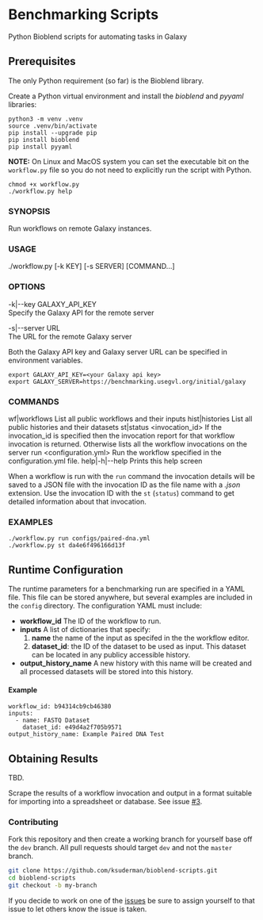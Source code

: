 # Benchmarking Scripts
Python Bioblend scripts for automating tasks in Galaxy

## Prerequisites

The only Python requirement (so far) is the Bioblend library.

Create a Python virtual environment and install the *bioblend* and *pyyaml* libraries:

```
python3 -m venv .venv
source .venv/bin/activate
pip install --upgrade pip
pip install bioblend
pip install pyyaml
```

**NOTE:** On Linux and MacOS system you can set the executable bit on the `workflow.py`
file so you do not need to explicitly run the script with Python.

```
chmod +x workflow.py
./workflow.py help
```

### SYNOPSIS
Run workflows on remote Galaxy instances.

### USAGE
./workflow.py [-k KEY] [-s SERVER] [COMMAND...]

### OPTIONS
-k|--key GALAXY_API_KEY<br/>
  Specify the Galaxy API for the remote server
  
-s|--server URL<br/>
  The URL for the remote Galaxy server

Both the Galaxy API key and Galaxy server URL can be specified in environment variables.

```
export GALAXY_API_KEY=<your Galaxy api key>
export GALAXY_SERVER=https://benchmarking.usegvl.org/initial/galaxy
```

### COMMANDS
wf|workflows
    List all public workflows and their inputs
hist|histories
    List all public histories and their datasets
st|status <invocation_id>
    If the invocation_id is specified then the invocation report for that workflow
    invocation is returned.  Otherwise lists all the workflow invocations on
    the server
run <configuration.yml>
    Run the workflow specified in the configuration.yml file.
help|-h|--help
    Prints this help screen

When a workflow is run with the `run` command the invocation details will be saved to a JSON file with the invocation ID as the file name with a *.json* extension.  Use the invocation ID with the `st` (`status`) command to get detailed information about that invocation.

### EXAMPLES

    ./workflow.py run configs/paired-dna.yml
    ./workflow.py st da4e6f496166d13f

## Runtime Configuration

The runtime parameters for a benchmarking run are specified in a YAML file.  This file can be stored anywhere, but several examples are included in the `config` directory. The configuration YAML must include:

- **workflow_id**
  The ID of the workflow to run.
- **inputs**
  A list of dictionaries that specify:
  1. **name** the name of the input as specifed in the the workflow editor.
  2. **dataset_id**: the ID of the dataset to be used as input.  This dataset can be located in any publicy accessible history.
- **output_history_name**
  A new history with this name will be created and all processed datasets will be stored into this history.

#### Example

```
workflow_id: b94314cb9cb46380
inputs:
  - name: FASTQ Dataset
    dataset_id: e49d4a2f705b9571
output_history_name: Example Paired DNA Test
```



## Obtaining Results

TBD. 

Scrape the results of a workflow invocation and output in a format suitable for importing into a spreadsheet or database. See issue [#3](../../issues/3). 

### Contributing

Fork this repository and then create a working branch for yourself base off the `dev` branch. All pull requests should target  `dev` and not the `master` branch.

```bash
git clone https://github.com/ksuderman/bioblend-scripts.git
cd bioblend-scripts
git checkout -b my-branch
```

If you decide to work on one of the [issues](bioblend-scripts/issues) be sure to assign yourself to that issue to let others know the issue is taken.

